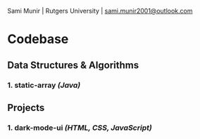 Sami Munir | Rutgers University | sami.munir2001@outlook.com
# Codebase
## Data Structures & Algorithms
### 1. static-array *(Java)*
## Projects
### 1. dark-mode-ui *(HTML, CSS, JavaScript)*